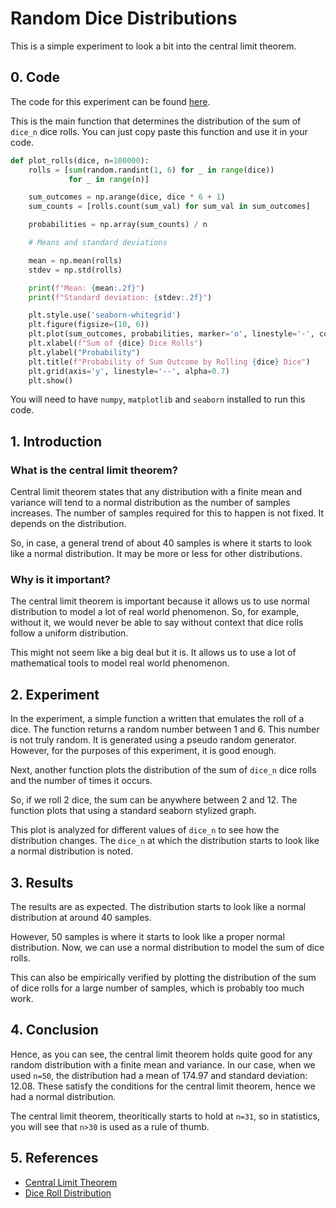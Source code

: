 # Random Dice Distributions

This is a simple experiment to look a bit into the central limit theorem.

## 0. Code

The code for this experiment can be found [here](notebook.ipynb).

This is the main function that determines the distribution of the sum of `dice_n` dice rolls. You can just copy paste this function and use it in your code.

```python
def plot_rolls(dice, n=100000):
    rolls = [sum(random.randint(1, 6) for _ in range(dice))
             for _ in range(n)]

    sum_outcomes = np.arange(dice, dice * 6 + 1)
    sum_counts = [rolls.count(sum_val) for sum_val in sum_outcomes]

    probabilities = np.array(sum_counts) / n

    # Means and standard deviations

    mean = np.mean(rolls)
    stdev = np.std(rolls)

    print(f"Mean: {mean:.2f}")
    print(f"Standard deviation: {stdev:.2f}")

    plt.style.use('seaborn-whitegrid')
    plt.figure(figsize=(10, 6))
    plt.plot(sum_outcomes, probabilities, marker='o', linestyle='-', color='b')
    plt.xlabel(f"Sum of {dice} Dice Rolls")
    plt.ylabel("Probability")
    plt.title(f"Probability of Sum Outcome by Rolling {dice} Dice")
    plt.grid(axis='y', linestyle='--', alpha=0.7)
    plt.show()
```

You will need to have `numpy`, `matplotlib` and `seaborn` installed to run this code.

## 1. Introduction

### What is the central limit theorem?

Central limit theorem states that any distribution with a finite mean and variance will tend to a normal distribution as the number of samples increases.
The number of samples required for this to happen is not fixed. It depends on the distribution.

So, in case, a general trend of about 40 samples is where it starts to look like a normal distribution. It may be more or less for other distributions.

### Why is it important?

The central limit theorem is important because it allows us to use normal distribution to model a lot of real world phenomenon.
So, for example, without it, we would never be able to say without context that dice rolls follow a uniform distribution.

This might not seem like a big deal but it is. It allows us to use a lot of mathematical tools to model real world phenomenon.

## 2. Experiment

In the experiment, a simple function a written that emulates the roll of a dice. The function returns a random number between 1 and 6.
This number is not truly random. It is generated using a pseudo random generator. However, for the purposes of this experiment, it is good enough.

Next, another function plots the distribution of the sum of `dice_n` dice rolls and the number of times it occurs.

So, if we roll 2 dice, the sum can be anywhere between 2 and 12. The function plots that using a standard seaborn stylized graph.

This plot is analyzed for different values of `dice_n` to see how the distribution changes. The `dice_n` at which the distribution starts to look like a normal distribution is noted.

## 3. Results

The results are as expected. The distribution starts to look like a normal distribution at around 40 samples.

However, 50 samples is where it starts to look like a proper normal distribution. Now, we can use a normal distribution to model the sum of dice rolls.

This can also be empirically verified by plotting the distribution of the sum of dice rolls for a large number of samples, which is probably too much work.

## 4. Conclusion

Hence, as you can see, the central limit theorem holds quite good for any random distribution with a finite mean and variance.
In our case, when we used `n=50`, the distribution had a mean of 174.97
and standard deviation: 12.08. These satisfy the conditions for the central limit theorem, hence we had a normal distribution.

The central limit theorem, theoritically starts to hold at `n=31`, so in statistics, you will see that `n>30` is used as a rule of thumb.

## 5. References

- [Central Limit Theorem](https://en.wikipedia.org/wiki/Central_limit_theorem)
- [Dice Roll Distribution](https://en.wikipedia.org/wiki/Probability_distribution#Discrete_probability_distribution)